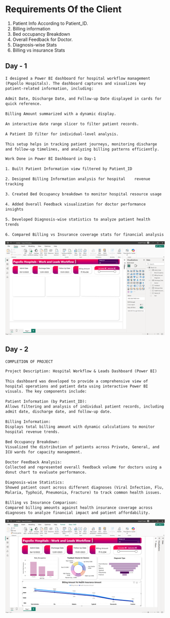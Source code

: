 # Requirements Of the Client

1. Patient Info According to Patient_ID.
2. Billing information
3. Bed occupancy Breakdown
4. Overall Feedback for Doctor.
5. Diagnosis-wise Stats
6. Billing vs insurance Stats

## Day - 1

```
I designed a Power BI dashboard for hospital workflow management (Papollo Hospitals). The dashboard captures and visualizes key patient-related information, including:

Admit Date, Discharge Date, and Follow-up Date displayed in cards for quick reference.

Billing Amount summarized with a dynamic display.

An interactive date range slicer to filter patient records.

A Patient ID filter for individual-level analysis.

This setup helps in tracking patient journeys, monitoring discharge and follow-up timelines, and analyzing billing patterns efficiently.

```
```
Work Done in Power BI Dashboard in Day-1

1. Built Patient Information view filtered by Patient_ID

2. Designed Billing Information analysis for hospital    revenue tracking

3. Created Bed Occupancy breakdown to monitor hospital resource usage

4. Added Overall Feedback visualization for doctor performance insights

5. Developed Diagnosis-wise statistics to analyze patient health trends

6. Compared Billing vs Insurance coverage stats for financial analysis
```

<div>
<img alt="" src="./assets/Screenshot 2025-09-21 220607.png">
</div>

## Day - 2

```
COMPLETION OF PROJECT

```
```
Project Description: Hospital Workflow & Leads Dashboard (Power BI)

This dashboard was developed to provide a comprehensive view of hospital operations and patient data using interactive Power BI visuals. The key components include:

Patient Information (by Patient_ID):
Allows filtering and analysis of individual patient records, including admit date, discharge date, and follow-up date.

Billing Information:
Displays total billing amount with dynamic calculations to monitor hospital revenue trends.

Bed Occupancy Breakdown:
Visualized the distribution of patients across Private, General, and ICU wards for capacity management.

Doctor Feedback Analysis:
Collected and represented overall feedback volume for doctors using a donut chart to evaluate performance.

Diagnosis-wise Statistics:
Showed patient count across different diagnoses (Viral Infection, Flu, Malaria, Typhoid, Pneumonia, Fracture) to track common health issues.

Billing vs Insurance Comparison:
Compared billing amounts against health insurance coverage across diagnoses to analyze financial impact and patient affordability.
```

<div>
<img alt="" src="./assets/Screenshot 2025-09-22 000710.png" >
</div>



